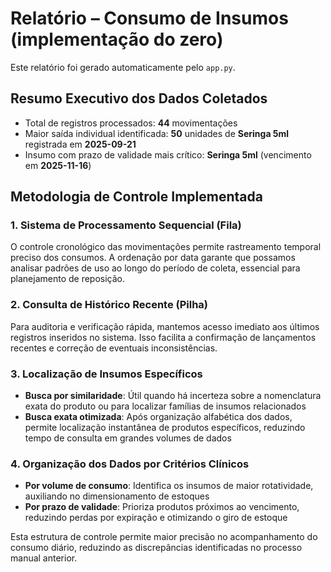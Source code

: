 # Relatório – Consumo de Insumos (implementação do zero)
Este relatório foi gerado automaticamente pelo `app.py`.

## Resumo Executivo dos Dados Coletados
- Total de registros processados: **44** movimentações
- Maior saída individual identificada: **50** unidades de **Seringa 5ml** registrada em **2025-09-21**
- Insumo com prazo de validade mais crítico: **Seringa 5ml** (vencimento em **2025-11-16**)

## Metodologia de Controle Implementada

### 1. Sistema de Processamento Sequencial (Fila)
O controle cronológico das movimentações permite rastreamento temporal preciso dos consumos. A ordenação por data garante que possamos analisar padrões de uso ao longo do período de coleta, essencial para planejamento de reposição.

### 2. Consulta de Histórico Recente (Pilha)
Para auditoria e verificação rápida, mantemos acesso imediato aos últimos registros inseridos no sistema. Isso facilita a confirmação de lançamentos recentes e correção de eventuais inconsistências.

### 3. Localização de Insumos Específicos
- **Busca por similaridade**: Útil quando há incerteza sobre a nomenclatura exata do produto ou para localizar famílias de insumos relacionados
- **Busca exata otimizada**: Após organização alfabética dos dados, permite localização instantânea de produtos específicos, reduzindo tempo de consulta em grandes volumes de dados

### 4. Organização dos Dados por Critérios Clínicos
- **Por volume de consumo**: Identifica os insumos de maior rotatividade, auxiliando no dimensionamento de estoques
- **Por prazo de validade**: Prioriza produtos próximos ao vencimento, reduzindo perdas por expiração e otimizando o giro de estoque

Esta estrutura de controle permite maior precisão no acompanhamento do consumo diário, reduzindo as discrepâncias identificadas no processo manual anterior.


